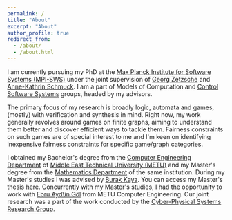 ```yaml
---
permalink: /
title: "About"
excerpt: "About"
author_profile: true
redirect_from: 
  - /about/
  - /about.html
---
```


I am currently pursuing my PhD at the [Max Planck Institute for Software Systems (MPI-SWS)](https://www.mpi-sws.org/) under the joint supervision of [Georg Zetzsche](http://zetzsche.xyz) and [Anne-Kathrin Schmuck](https://wp.mpi-sws.org/akschmuck/). I am a part of Models of Computation and [Control Software Systems](https://cossy.mpi-sws.org/) groups, headed by my advisors.

The primary focus of my research is broadly logic, automata and games, (mostly) with verification and synthesis in mind.
Right now, my work generally revolves around games on finite graphs, aiming to understand them better and discover efficient ways to tackle them. Fairness constraints on such games are of special interest to me and I'm keen on identifying inexpensive fairness constraints for specific game/graph categories.

I obtained my Bachelor's degree from the [Computer Engineering Department](https://ceng.metu.edu.tr) of [Middle East Technical University (METU)](https://www.metu.edu.tr) and my Master's degree from the [Mathematics Department](https://math.metu.edu.tr) of the same institution. During my Master's studies I was advised by [Burak Kaya](https://blog.metu.edu.tr/burakk/). You can access my Master's thesis [here](https://open.metu.edu.tr/bitstream/handle/11511/89646/12625986.pdf). Concurrently with my Master's studies, I had the opportunity to work with [Ebru Ayd\in Göl](https://cps.ceng.metu.edu.tr/people/ebru-aydin-gol/) from METU Computer Engineering. Our joint research was a part of the work conducted by the [Cyber-Physical Systems Research Group](https://cps.ceng.metu.edu.tr). 
